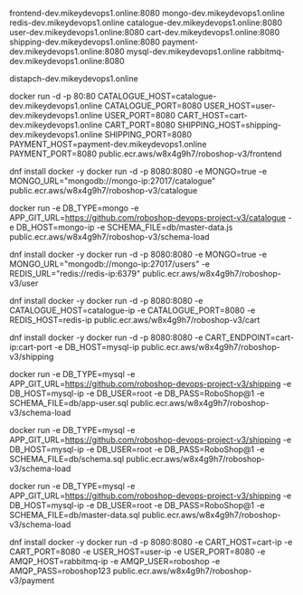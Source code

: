 frontend-dev.mikeydevops1.online:8080
mongo-dev.mikeydevops1.online
redis-dev.mikeydevops1.online
catalogue-dev.mikeydevops1.online:8080
user-dev.mikeydevops1.online:8080
cart-dev.mikeydevops1.online:8080
shipping-dev.mikeydevops1.online:8080
payment-dev.mikeydevops1.online:8080
mysql-dev.mikeydevops1.online
rabbitmq-dev.mikeydevops1.online:8080

distapch-dev.mikeydevops1.online




docker run -d -p 80:80 
 CATALOGUE_HOST=catalogue-dev.mikeydevops1.online 
 CATALOGUE_PORT=8080 
 USER_HOST=user-dev.mikeydevops1.online 
 USER_PORT=8080 
CART_HOST=cart-dev.mikeydevops1.online 
 CART_PORT=8080 
SHIPPING_HOST=shipping-dev.mikeydevops1.online 
 SHIPPING_PORT=8080 
 PAYMENT_HOST=payment-dev.mikeydevops1.online 
 PAYMENT_PORT=8080 
public.ecr.aws/w8x4g9h7/roboshop-v3/frontend






dnf install docker -y
docker run -d 
-p 8080:8080 
-e MONGO=true 
-e MONGO_URL="mongodb://mongo-ip:27017/catalogue" 
public.ecr.aws/w8x4g9h7/roboshop-v3/catalogue

docker run 
-e DB_TYPE=mongo 
-e APP_GIT_URL=https://github.com/roboshop-devops-project-v3/catalogue 
-e DB_HOST=mongo-ip 
-e SCHEMA_FILE=db/master-data.js 
public.ecr.aws/w8x4g9h7/roboshop-v3/schema-load





dnf install docker -y
docker run -d -p 8080:8080 
-e MONGO=true 
-e MONGO_URL="mongodb://mongo-ip:27017/users" 
-e REDIS_URL="redis://redis-ip:6379" 
public.ecr.aws/w8x4g9h7/roboshop-v3/user





dnf install docker -y
docker run -d -p 8080:8080 
-e CATALOGUE_HOST=catalogue-ip 
-e CATALOGUE_PORT=8080 
-e REDIS_HOST=redis-ip 
public.ecr.aws/w8x4g9h7/roboshop-v3/cart






dnf install docker -y
docker run -d -p 8080:8080 
-e CART_ENDPOINT=cart-ip:cart-port 
-e DB_HOST=mysql-ip 
public.ecr.aws/w8x4g9h7/roboshop-v3/shipping

docker run 
-e DB_TYPE=mysql 
-e APP_GIT_URL=https://github.com/roboshop-devops-project-v3/shipping 
-e DB_HOST=mysql-ip 
-e DB_USER=root 
-e DB_PASS=RoboShop@1 
-e SCHEMA_FILE=db/app-user.sql 
public.ecr.aws/w8x4g9h7/roboshop-v3/schema-load

docker run 
-e DB_TYPE=mysql 
-e APP_GIT_URL=https://github.com/roboshop-devops-project-v3/shipping 
-e DB_HOST=mysql-ip 
-e DB_USER=root 
-e DB_PASS=RoboShop@1 
-e SCHEMA_FILE=db/schema.sql 
public.ecr.aws/w8x4g9h7/roboshop-v3/schema-load

docker run
-e DB_TYPE=mysql
-e APP_GIT_URL=https://github.com/roboshop-devops-project-v3/shipping
-e DB_HOST=mysql-ip
-e DB_USER=root
-e DB_PASS=RoboShop@1
-e SCHEMA_FILE=db/master-data.sql
public.ecr.aws/w8x4g9h7/roboshop-v3/schema-load





dnf install docker -y
docker run -d -p 8080:8080 
-e CART_HOST=cart-ip 
-e CART_PORT=8080 
-e USER_HOST=user-ip 
-e USER_PORT=8080 
-e AMQP_HOST=rabbitmq-ip 
-e AMQP_USER=roboshop 
-e AMQP_PASS=roboshop123 
public.ecr.aws/w8x4g9h7/roboshop-v3/payment






























